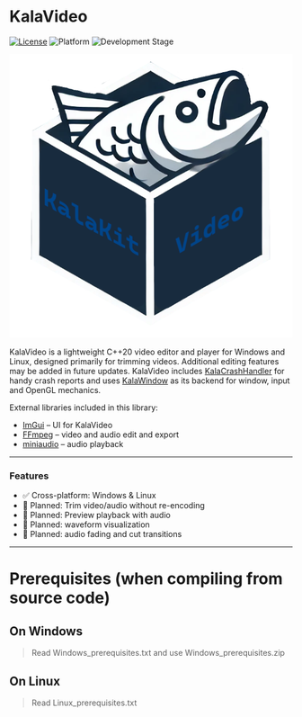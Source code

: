 # KalaVideo

[![License](https://img.shields.io/badge/license-Zlib-blue)](LICENSE.md)
![Platform](https://img.shields.io/badge/platform-Windows%20%7C%20Linux-brightgreen)
![Development Stage](https://img.shields.io/badge/development-Alpha-yellow)

![Logo](logo.png)

KalaVideo is a lightweight C++20 video editor and player for Windows and Linux, designed primarily for trimming videos. Additional editing features may be added in future updates. KalaVideo includes [KalaCrashHandler](https://github.com/KalaKit/KalaCrashHandler) for handy crash reports and uses [KalaWindow](https://github.com/KalaKit/KalaWindow) as its backend for window, input and OpenGL mechanics.

External libraries included in this library:

- [ImGui](https://github.com/ocornut/imgui) – UI for KalaVideo  
- [FFmpeg](https://ffmpeg.org) – video and audio edit and export  
- [miniaudio](https://github.com/mackron/miniaudio) – audio playback

---

### Features

- ✅ Cross-platform: Windows & Linux
- 🚧 Planned: Trim video/audio without re-encoding
- 🚧 Planned: Preview playback with audio
- 🚧 Planned: waveform visualization
- 🚧 Planned: audio fading and cut transitions

---

# Prerequisites (when compiling from source code)

## On Windows

> Read Windows_prerequisites.txt and use Windows_prerequisites.zip

## On Linux

> Read Linux_prerequisites.txt
